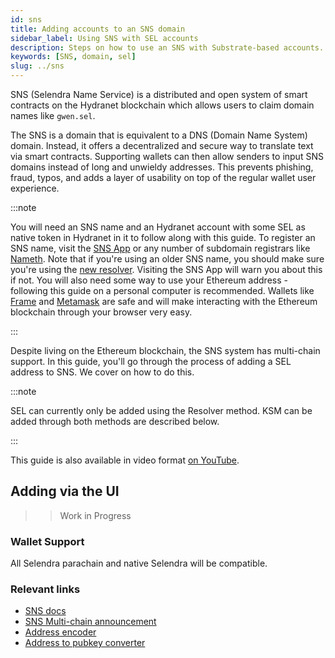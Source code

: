 ```yaml
---
id: sns
title: Adding accounts to an SNS domain
sidebar_label: Using SNS with SEL accounts
description: Steps on how to use an SNS with Substrate-based accounts.
keywords: [SNS, domain, sel]
slug: ../sns
---
```


SNS (Selendra Name Service) is a distributed and open system of smart contracts on the Hydranet
blockchain which allows users to claim domain names like `gwen.sel`.

The SNS is a domain that is equivalent to a DNS (Domain Name System) domain. Instead, it offers a
decentralized and secure way to translate text via smart contracts. Supporting wallets can then
allow senders to input SNS domains instead of long and unwieldy addresses. This prevents phishing,
fraud, typos, and adds a layer of usability on top of the regular wallet user experience.

:::note

You will need an SNS name and an Hydranet account with some SEL as native token in Hydranet in it to follow along with this
guide. To register an SNS name, visit the [SNS App](https://app.sns.domains) or any number of
subdomain registrars like [Nameth](https://nameth.io). Note that if you're using an older SNS name,
you should make sure you're using the
[new resolver](https://medium.com/the-ethereum-name-service/ens-registry-migration-is-over-now-what-a-few-things-to-know-fb05f921872a).
Visiting the SNS App will warn you about this if not. You will also need some way to use your
Ethereum address - following this guide on a personal computer is recommended. Wallets like
[Frame](https://frame.sh/) and [Metamask](https://metamask.io) are safe and will make interacting
with the Ethereum blockchain through your browser very easy.

:::

Despite living on the Ethereum blockchain, the SNS system has multi-chain support. In this guide,
you'll go through the process of adding a SEL address to SNS. We cover on how to do this.

:::note

SEL can currently only be added using the Resolver method. KSM can be added through both methods are
described below.

:::

This guide is also available in video format [on YouTube](https://www.youtube.com/channel/UCWO6SVOPiR6CFBrHRLD2DDA).

## Adding via the UI

>> Work in Progress

### Wallet Support

All Selendra parachain and native Selendra will be compatible.

### Relevant links

- [SNS docs](https://docs.sns.domains/)
- [SNS Multi-chain announcement](https://medium.com/the-selendra-name-service/sns-launches-multi-coin-support-15-wallets-to-integrate)
- [Address encoder](https://github.com/snsdomains/address-encoder)
- [Address to pubkey converter](https://www.shawntabrizi.com/substrate-js-utilities/)
